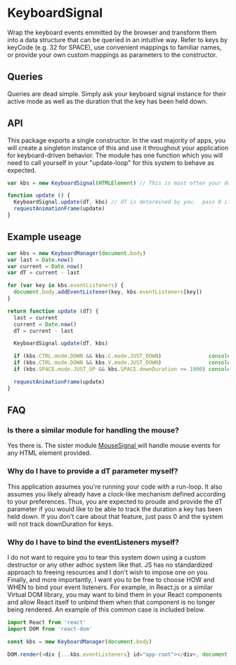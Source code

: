 # KeyboardSignal

Wrap the keyboard events emmitted by the browser and transform them into a data structure that can be queried in an intuitive way.  Refer to keys by keyCode (e.g. 32 for SPACE), use convenient mappings to familiar names, or provide your own custom mappings as parameters to the constructor.

## Queries

Queries are dead simple.  Simply ask your keyboard signal instance for their active mode as well as the duration that the key has been held down.

## API

This package exports a single constructor.  In the vast majority of apps, you will create a singleton instance of this and use it throughout your application for keyboard-driven behavior.  The module has one function which you will need to call yourself in your "update-loop" for this system to behave as expected.

```javascript
var kbs = new KeyboardSignal(HTMLElement) // This is most often your document body

function update () {
  KeyboardSignal.update(dT, kbs) // dT is determined by you.  pass 0 if you don't care about downDuration for keys
  requestAnimationFrame(update)
}
```

## Example useage

```javascript
var kbs = new KeyboardManager(document.body)
var last = Date.now()
var current = Date.now()
var dT = current - last

for (var key in kbs.eventListeners) {
  document.body.addEventListener(key, kbs.eventListeners[key])
}

return function update (dT) {
  last = current
  current = Date.now()
  dT = current - last

  KeyboardSignal.update(dT, kbs)

  if (kbs.CTRL.mode.DOWN && kbs.C.mode.JUST_DOWN)               console.log('Copy!')
  if (kbs.CTRL.mode.DOWN && kbs.V.mode.JUST_DOWN)               console.log('Paste!')
  if (kbs.SPACE.mode.JUST_UP && kbs.SPACE.downDuration >= 1000) console.log('fire the missiles')

  requestAnimationFrame(update)
}
```

## FAQ
### Is there a similar module for handling the mouse?
Yes there is.  The sister module [MouseSignal ](https://github.com/stevekane/mouse-signal) will handle mouse events for any HTML element provided.

### Why do I have to provide a dT parameter myself?
This application assumes you're running your code with a run-loop.  It also assumes you likely already have a clock-like mechanism defined according to your preferences.  Thus, you are expected to proude and provide the dT parameter if you would like to be able to track the duration a key has been held down.  If you don't care about that feature, just pass 0 and the system will not track downDuration for keys.

### Why do I have to bind the eventListeners myself?
I do not want to require you to tear this system down using a custom destructor or any other adhoc system like that.  JS has no standardized approach to freeing resources and I don't wish to impose one on you.  Finally, and more importantly, I want you to be free to choose HOW and WHEN to bind your event listeners.  For example, in React.js or a similar Virtual DOM library, you may want to bind them in your React components and allow React itself to unbind them when that component is no longer being rendered.  An example of this common case is included below.

```javascript
import React from 'react'
import DOM from 'react-dom'

const kbs = new KeyboardManager(document.body)

DOM.render(<div {...kbs.eventListeners} id="app-root"></div>, document.body)
```
